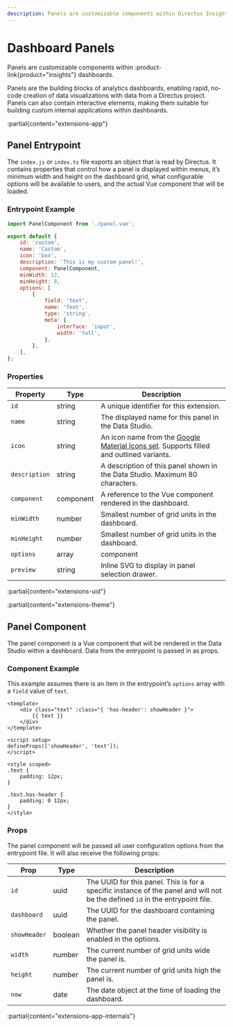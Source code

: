```yaml
---
description: Panels are customizable components within Directus Insights dashboards.
---
```


# Dashboard Panels

Panels are customizable components within :product-link{product="insights"} dashboards. 

Panels are the building blocks of analytics dashboards, enabling rapid, no-code creation of data visualizations with data from a Directus project. Panels can also contain interactive elements, making them suitable for building custom internal applications within dashboards. 

<!-- TODO: Image -->

:partial{content="extensions-app"}

## Panel Entrypoint

The `index.js` or `index.ts` file exports an object that is read by Directus. It contains properties that control how a panel is displayed within menus, it’s minimum width and height on the dashboard grid, what configurable options will be available to users, and the actual Vue component that will be loaded.

### Entrypoint Example

```js
import PanelComponent from './panel.vue';

export default {
	id: 'custom',
	name: 'Custom',
	icon: 'box',
	description: 'This is my custom panel!',
	component: PanelComponent,
	minWidth: 12,
	minHeight: 8,
	options: [
		{
			field: 'text',
			name: 'Text',
			type: 'string',
			meta: {
				interface: 'input',
				width: 'full',
			},
		},
	],
};
```

### Properties

| Property      | Type      | Description                                                                                                               |
| ------------- | --------- | ------------------------------------------------------------------------------------------------------------------------- |
| `id`          | string    | A unique identifier for this extension.                                                                                   |
| `name`        | string    | The displayed name for this panel in the Data Studio.                                                                     |
| `icon`        | string    | An icon name from the [Google Material Icons set](https://fonts.google.com/icons). Supports filled and outlined variants. |
| `description` | string    | A description of this panel shown in the Data Studio. Maximum 80 characters.                                              |
| `component`   | component | A reference to the Vue component rendered in the dashboard.                                                               |
| `minWidth`    | number    | Smallest number of grid units in the dashboard.                                                                           |
| `minHeight`   | number    | Smallest number of grid units in the dashboard.                                                                           |
| `options`     | array     | component                                                                                                                 | When an array, options contains user-configurable fields that are set when creating or editing the panel.
| `preview`     | string    | Inline SVG to display in panel selection drawer.                                                                          |

:partial{content="extensions-uid"}

:partial{content="extensions-theme"}

## Panel Component

The panel component is a Vue component that will be rendered in the Data Studio within a dashboard. Data from the entrypoint is passed in as props.

### Component Example

This example assumes there is an item in the entrypoint’s `options` array with a `field` value of `text`.

```vue
<template>
	<div class="text" :class="{ 'has-header': showHeader }">
		{{ text }}
	</div>
</template>

<script setup>
defineProps(['showHeader', 'text']);
</script>

<style scoped>
.text {
	padding: 12px;
}

.text.has-header {
	padding: 0 12px;
}
</style>
```

### Props

The panel component will be passed all user configuration options from the entrypoint file. It will also receive the following props: 

| Prop         | Type    | Description                                                                                                                    |
| ------------ | ------- | ------------------------------------------------------------------------------------------------------------------------------ |
| `id`         | uuid    | The UUID for this panel. This is for a specific instance of the panel and will not be the defined `id` in the entrypoint file. |
| `dashboard`  | uuid    | The UUID for the dashboard containing the panel.                                                                               |
| `showHeader` | boolean | Whether the panel header visibility is enabled in the options.                                                                 |
| `width`      | number  | The current number of grid units wide the panel is.                                                                            |
| `height`     | number  | The current number of grid units high the panel is.                                                                            |
| `now`        | date    | The date object at the time of loading the dashboard.                                                                          |

:partial{content="extensions-app-internals"}

